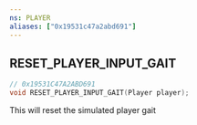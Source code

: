 ```yaml
---
ns: PLAYER
aliases: ["0x19531c47a2abd691"]
---
```

## RESET_PLAYER_INPUT_GAIT

```c
// 0x19531C47A2ABD691
void RESET_PLAYER_INPUT_GAIT(Player player);
```

This will reset the simulated player gait

